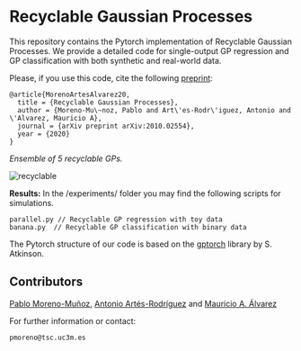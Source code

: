 # Recyclable Gaussian Processes

This repository contains the Pytorch implementation of Recyclable Gaussian Processes. We provide a detailed code for single-output GP regression and GP classification with both synthetic and real-world data.

Please, if you use this code, cite the following [preprint](https://arxiv.org/abs/2010.02554):
```
@article{MorenoArtesAlvarez20,
  title = {Recyclable Gaussian Processes},
  author = {Moreno-Mu\~noz, Pablo and Art\'es-Rodr\'iguez, Antonio and \'Alvarez, Mauricio A},
  journal = {arXiv preprint arXiv:2010.02554},
  year = {2020}
}
```
*Ensemble of 5 recyclable GPs.*

![recyclable](data/ensemble_of_recyclable_gps.png)

**Results:** In the /experiments/ folder you may find the following scripts for simulations.

```
parallel.py // Recyclable GP regression with toy data
banana.py  // Recyclable GP classification with binary data
```

The Pytorch structure of our code is based on the [gptorch](https://github.com/sdatkinson/gptorch) library by S. Atkinson.

## Contributors

[Pablo Moreno-Muñoz](http://www.tsc.uc3m.es/~pmoreno/), [Antonio Artés-Rodríguez](http://www.tsc.uc3m.es/~antonio/) and [Mauricio A. Álvarez](https://maalvarezl.github.io/)

For further information or contact:
```
pmoreno@tsc.uc3m.es
```
